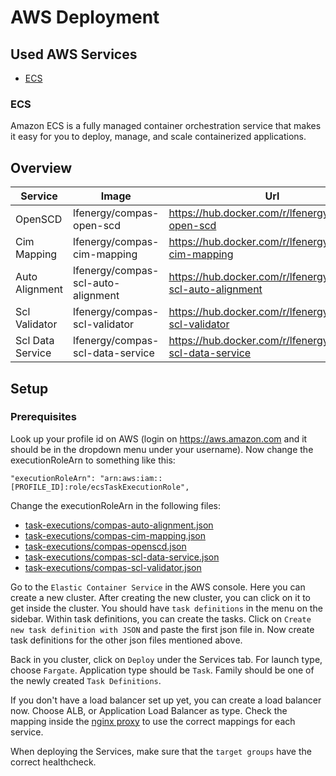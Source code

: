 
<!--
SPDX-FileCopyrightText: 2022 Alliander N.V.
SPDX-License-Identifier: Apache-2.0
-->

# AWS Deployment

## Used AWS Services
* [ECS](#ecs)


### ECS
Amazon ECS is a fully managed container orchestration service that makes it easy for you to deploy, manage, and scale containerized applications.

## Overview

| Service 	| Image  	| Url  	| 
|-------	|---	|---	|
| OpenSCD 	| lfenergy/compas-open-scd   	| https://hub.docker.com/r/lfenergy/compas-open-scd  	|
| Cim Mapping 	| lfenergy/compas-cim-mapping   	| https://hub.docker.com/r/lfenergy/compas-cim-mapping   	|
| Auto Alignment 	| lfenergy/compas-scl-auto-alignment   	| https://hub.docker.com/r/lfenergy/compas-scl-auto-alignment   	|
| Scl Validator | lfenergy/compas-scl-validator | https://hub.docker.com/r/lfenergy/compas-scl-validator |
| Scl Data Service | lfenergy/compas-scl-data-service | https://hub.docker.com/r/lfenergy/compas-scl-data-service |


## Setup

### Prerequisites
Look up your profile id on AWS (login on https://aws.amazon.com and it should be in the dropdown menu under your username).
Now change the executionRoleArn to something like this:

```    
"executionRoleArn": "arn:aws:iam::[PROFILE_ID]:role/ecsTaskExecutionRole",
```

Change the executionRoleArn in the following files:

* [task-executions/compas-auto-alignment.json](./task-executions/compas-auto-alignment.json)
* [task-executions/compas-cim-mapping.json](./task-executions/compas-cim-mapping.json)
* [task-executions/compas-openscd.json](./task-executions/compas-openscd.json)
* [task-executions/compas-scl-data-service.json](./task-executions/compas-scl-data-service.json)
* [task-executions/compas-scl-validator.json](./task-executions/compas-scl-validator.json)

Go to the `Elastic Container Service` in the AWS console.
Here you can create a new cluster.
After creating the new cluster, you can click on it to get inside the cluster.
You should have `task definitions` in the menu on the sidebar.
Within task definitions, you can create the tasks.
Click on `Create new task definition with JSON` and paste the first json file in.
Now create task definitions for the other json files mentioned above.

Back in you cluster, click on `Deploy` under the Services tab.
For launch type, choose `Fargate`.
Application type should be `Task`.
Family should be one of the newly created `Task Definitions`.

If you don't have a load balancer set up yet, you can create a load balancer now.
Choose ALB, or Application Load Balancer as type.
Check the mapping inside the [nginx proxy](../compas/reverse-proxy/nginx.conf) to use the correct mappings for each service.

When deploying the Services, make sure that the `target groups` have the correct healthcheck.
